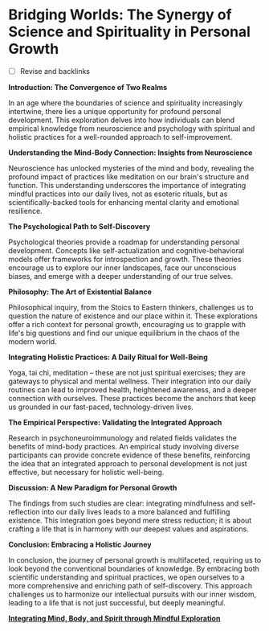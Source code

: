 # Bridging Worlds: The Synergy of Science and Spirituality in Personal Growth

- [ ]  Revise and backlinks

**Introduction: The Convergence of Two Realms**

In an age where the boundaries of science and spirituality increasingly intertwine, there lies a unique opportunity for profound personal development. This exploration delves into how individuals can blend empirical knowledge from neuroscience and psychology with spiritual and holistic practices for a well-rounded approach to self-improvement.

**Understanding the Mind-Body Connection: Insights from Neuroscience**

Neuroscience has unlocked mysteries of the mind and body, revealing the profound impact of practices like meditation on our brain's structure and function. This understanding underscores the importance of integrating mindful practices into our daily lives, not as esoteric rituals, but as scientifically-backed tools for enhancing mental clarity and emotional resilience.

**The Psychological Path to Self-Discovery**

Psychological theories provide a roadmap for understanding personal development. Concepts like self-actualization and cognitive-behavioral models offer frameworks for introspection and growth. These theories encourage us to explore our inner landscapes, face our unconscious biases, and emerge with a deeper understanding of our true selves.

**Philosophy: The Art of Existential Balance**

Philosophical inquiry, from the Stoics to Eastern thinkers, challenges us to question the nature of existence and our place within it. These explorations offer a rich context for personal growth, encouraging us to grapple with life's big questions and find our unique equilibrium in the chaos of the modern world.

**Integrating Holistic Practices: A Daily Ritual for Well-Being**

Yoga, tai chi, meditation – these are not just spiritual exercises; they are gateways to physical and mental wellness. Their integration into our daily routines can lead to improved health, heightened awareness, and a deeper connection with ourselves. These practices become the anchors that keep us grounded in our fast-paced, technology-driven lives.

**The Empirical Perspective: Validating the Integrated Approach**

Research in psychoneuroimmunology and related fields validates the benefits of mind-body practices. An empirical study involving diverse participants can provide concrete evidence of these benefits, reinforcing the idea that an integrated approach to personal development is not just effective, but necessary for holistic well-being.

**Discussion: A New Paradigm for Personal Growth**

The findings from such studies are clear: integrating mindfulness and self-reflection into our daily lives leads to a more balanced and fulfilling existence. This integration goes beyond mere stress reduction; it is about crafting a life that is in harmony with our deepest values and aspirations.

**Conclusion: Embracing a Holistic Journey**

In conclusion, the journey of personal growth is multifaceted, requiring us to look beyond the conventional boundaries of knowledge. By embracing both scientific understanding and spiritual practices, we open ourselves to a more comprehensive and enriching path of self-discovery. This approach challenges us to harmonize our intellectual pursuits with our inner wisdom, leading to a life that is not just successful, but deeply meaningful.

[**Integrating Mind, Body, and Spirit through Mindful Exploration**](Bridging%20Worlds%20The%20Synergy%20of%20Science%20and%20Spiritu%20dbdab724c19949e8927169563c454b52/Integrating%20Mind,%20Body,%20and%20Spirit%20through%20Mindful%2089cb0b904bc341ee9ee89174c293aeb1.md)